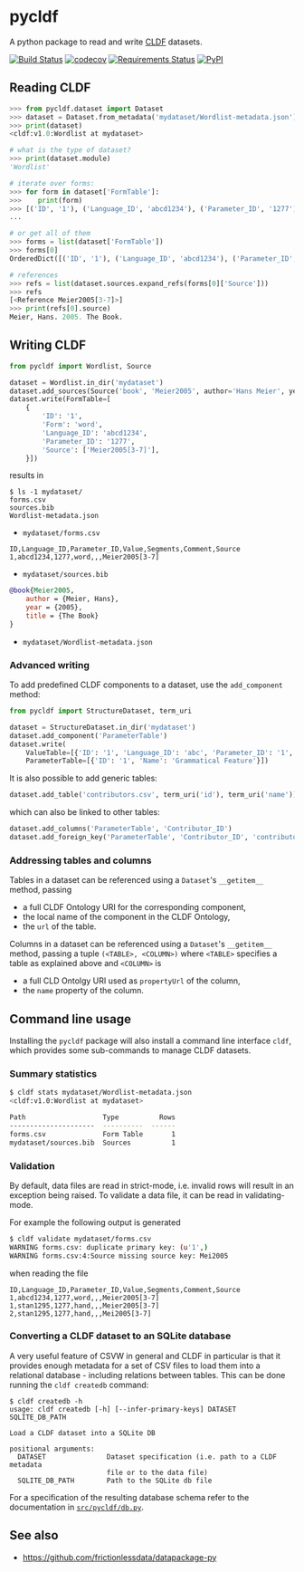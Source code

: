 # pycldf

A python package to read and write [CLDF](http://cldf.clld.org) datasets.

[![Build Status](https://github.com/cldf/pycldf/workflows/tests/badge.svg)](https://github.com/cldf/pycldf/actions?query=workflow%3Atests)
[![codecov](https://codecov.io/gh/cldf/pycldf/branch/master/graph/badge.svg)](https://codecov.io/gh/cldf/pycldf)
[![Requirements Status](https://requires.io/github/cldf/pycldf/requirements.svg?branch=master)](https://requires.io/github/cldf/pycldf/requirements/?branch=master)
[![PyPI](https://img.shields.io/pypi/v/pycldf.svg)](https://pypi.org/project/pycldf)


## Reading CLDF

```python
>>> from pycldf.dataset import Dataset
>>> dataset = Dataset.from_metadata('mydataset/Wordlist-metadata.json')
>>> print(dataset)
<cldf:v1.0:Wordlist at mydataset>

# what is the type of dataset?
>>> print(dataset.module)
'Wordlist'

# iterate over forms:
>>> for form in dataset['FormTable']:
>>>    print(form)
>>> [('ID', '1'), ('Language_ID', 'abcd1234'), ('Parameter_ID', '1277'), ('Value', 'word'), ('Segments', []), ('Comment', None), ('Source', ['Meier2005[3-7]'])]
...

# or get all of them
>>> forms = list(dataset['FormTable'])
>>> forms[0]
OrderedDict([('ID', '1'), ('Language_ID', 'abcd1234'), ('Parameter_ID', '1277'), ('Value', 'word'), ('Segments', []), ('Comment', None), ('Source', ['Meier2005[3-7]'])])

# references
>>> refs = list(dataset.sources.expand_refs(forms[0]['Source']))
>>> refs
[<Reference Meier2005[3-7]>]
>>> print(refs[0].source)
Meier, Hans. 2005. The Book.
```


## Writing CLDF

```python
from pycldf import Wordlist, Source

dataset = Wordlist.in_dir('mydataset')
dataset.add_sources(Source('book', 'Meier2005', author='Hans Meier', year='2005', title='The Book'))
dataset.write(FormTable=[
    {
        'ID': '1', 
        'Form': 'word', 
        'Language_ID': 'abcd1234', 
        'Parameter_ID': '1277', 
        'Source': ['Meier2005[3-7]'],
    }])
```

results in
```
$ ls -1 mydataset/
forms.csv
sources.bib
Wordlist-metadata.json
```

- `mydataset/forms.csv`
```
ID,Language_ID,Parameter_ID,Value,Segments,Comment,Source
1,abcd1234,1277,word,,,Meier2005[3-7]
```
- `mydataset/sources.bib`
```bibtex
@book{Meier2005,
    author = {Meier, Hans},
    year = {2005},
    title = {The Book}
}

```
- `mydataset/Wordlist-metadata.json`


### Advanced writing

To add predefined CLDF components to a dataset, use the `add_component` method:
```python
from pycldf import StructureDataset, term_uri

dataset = StructureDataset.in_dir('mydataset')
dataset.add_component('ParameterTable')
dataset.write(
    ValueTable=[{'ID': '1', 'Language_ID': 'abc', 'Parameter_ID': '1', 'Value': 'x'}],
	ParameterTable=[{'ID': '1', 'Name': 'Grammatical Feature'}])
```

It is also possible to add generic tables:
```python
dataset.add_table('contributors.csv', term_uri('id'), term_uri('name'))
```
which can also be linked to other tables:
```python
dataset.add_columns('ParameterTable', 'Contributor_ID')
dataset.add_foreign_key('ParameterTable', 'Contributor_ID', 'contributors.csv', 'ID')
```

### Addressing tables and columns

Tables in a dataset can be referenced using a `Dataset`'s `__getitem__` method,
passing
- a full CLDF Ontology URI for the corresponding component,
- the local name of the component in the CLDF Ontology,
- the `url` of the table.

Columns in a dataset can be referenced using a `Dataset`'s `__getitem__` method,
passing a tuple `(<TABLE>, <COLUMN>)` where `<TABLE>` specifies a table as explained
above and `<COLUMN>` is
- a full CLD Ontolgy URI used as `propertyUrl` of the column,
- the `name` property of the column.


## Command line usage

Installing the `pycldf` package will also install a command line interface `cldf`, which provides some sub-commands to manage CLDF datasets.


### Summary statistics

```sh
$ cldf stats mydataset/Wordlist-metadata.json 
<cldf:v1.0:Wordlist at mydataset>

Path                   Type          Rows
---------------------  ----------  ------
forms.csv              Form Table       1
mydataset/sources.bib  Sources          1
```


### Validation

By default, data files are read in strict-mode, i.e. invalid rows will result in an exception
being raised. To validate a data file, it can be read in validating-mode.

For example the following output is generated

```sh
$ cldf validate mydataset/forms.csv
WARNING forms.csv: duplicate primary key: (u'1',)
WARNING forms.csv:4:Source missing source key: Mei2005
```

when reading the file

```
ID,Language_ID,Parameter_ID,Value,Segments,Comment,Source
1,abcd1234,1277,word,,,Meier2005[3-7]
1,stan1295,1277,hand,,,Meier2005[3-7]
2,stan1295,1277,hand,,,Mei2005[3-7]
```


### Converting a CLDF dataset to an SQLite database

A very useful feature of CSVW in general and CLDF in particular is that it
provides enough metadata for a set of CSV files to load them into a relational
database - including relations between tables. This can be done running the
`cldf createdb` command:

```shell script
$ cldf createdb -h
usage: cldf createdb [-h] [--infer-primary-keys] DATASET SQLITE_DB_PATH

Load a CLDF dataset into a SQLite DB

positional arguments:
  DATASET               Dataset specification (i.e. path to a CLDF metadata
                        file or to the data file)
  SQLITE_DB_PATH        Path to the SQLite db file
```

For a specification of the resulting database schema refer to the documentation in
[`src/pycldf/db.py`](src/pycldf/db.py).


## See also
- https://github.com/frictionlessdata/datapackage-py
